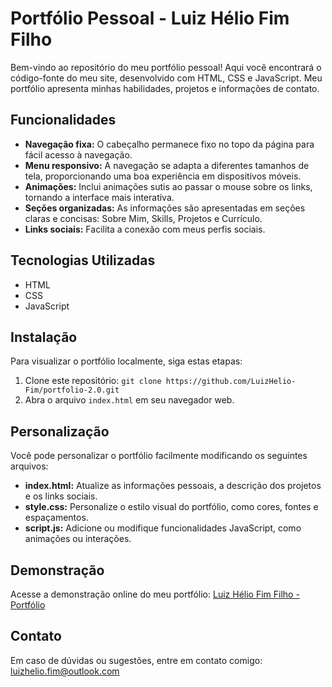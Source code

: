 # Portfólio Pessoal - Luiz Hélio Fim Filho

Bem-vindo ao repositório do meu portfólio pessoal! Aqui você encontrará o código-fonte do meu site, desenvolvido com HTML, CSS e JavaScript. Meu portfólio apresenta minhas habilidades, projetos e informações de contato.

## Funcionalidades

- **Navegação fixa:** O cabeçalho permanece fixo no topo da página para fácil acesso à navegação.
- **Menu responsivo:** A navegação se adapta a diferentes tamanhos de tela, proporcionando uma boa experiência em dispositivos móveis.
- **Animações:** Inclui animações sutis ao passar o mouse sobre os links, tornando a interface mais interativa.
- **Seções organizadas:** As informações são apresentadas em seções claras e concisas: Sobre Mim, Skills, Projetos e Currículo.
- **Links sociais:** Facilita a conexão com meus perfis sociais.

## Tecnologias Utilizadas

- HTML
- CSS
- JavaScript

## Instalação

Para visualizar o portfólio localmente, siga estas etapas:

1. Clone este repositório: `git clone https://github.com/LuizHelio-Fim/portfolio-2.0.git`
2. Abra o arquivo `index.html` em seu navegador web.

## Personalização

Você pode personalizar o portfólio facilmente modificando os seguintes arquivos:

- **index.html:** Atualize as informações pessoais, a descrição dos projetos e os links sociais.
- **style.css:** Personalize o estilo visual do portfólio, como cores, fontes e espaçamentos.
- **script.js:** Adicione ou modifique funcionalidades JavaScript, como animações ou interações.

## Demonstração

Acesse a demonstração online do meu portfólio: [Luiz Hélio Fim Filho - Portfólio](https://luizhelio-fim.github.io/Portfolio-2.0/)

## Contato

Em caso de dúvidas ou sugestões, entre em contato comigo: [luizhelio.fim@outlook.com](mailto:luizhelio.fim@outlook.com)

